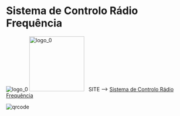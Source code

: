 # Sistema de Controlo Rádio Frequência
![logo_0](https://github.com/user-attachments/assets/d67fee48-8bf4-4e06-a38c-e5fc8dc90ed3)
<img src="https://github.com/user-attachments/assets/d67fee48-8bf4-4e06-a38c-e5fc8dc90ed3" alt="logo_0" width="150"/>
&nbsp;
SITE --> [Sistema de Controlo Rádio Frequência](https://manoper93.github.io/SCRF_HP/)

![qrcode](https://github.com/user-attachments/assets/0a5f6399-ba1f-4ca2-898b-0d47ab6e2a62)

